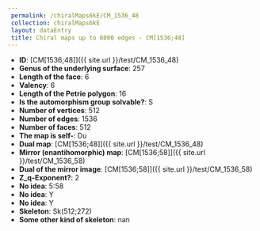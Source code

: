 ```yaml
--- 
 permalink: /chiralMaps6kE/CM_1536_48 
 collection: chiralMaps6kE
 layout: dataEntry
 title: Chiral maps up to 6000 edges - CM[1536;48]
---
```


- **ID**: [CM[1536;48]]({{ site.url }}/test/CM_1536_48)
- **Genus of the underlying surface**: 257
- **Length of the face**: 6
- **Valency**: 6
- **Length of the Petrie polygon**: 16
- **Is the automorphism group solvable?**: S
- **Number of vertices**: 512
- **Number of edges**: 1536
- **Number of faces**: 512
- **The map is self-**: Du
- **Dual map**: [CM[1536;48]]({{ site.url }}/test/CM_1536_48)
- **Mirror (enantihomorphic) map**: [CM[1536;58]]({{ site.url }}/test/CM_1536_58)
- **Dual of the mirror image**: [CM[1536;58]]({{ site.url }}/test/CM_1536_58)
- **Z_q-Exponent?**: 2
- **No idea**:  5:58
- **No idea**: Y
- **No idea**: Y
- **Skeleton**: Sk(512;272)
- **Some other kind of skeleton**: nan
